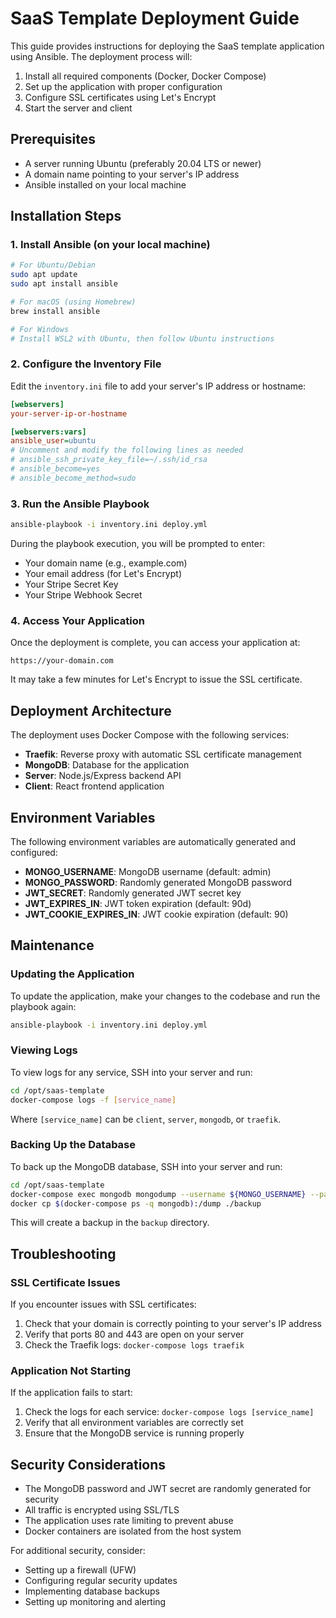 # SaaS Template Deployment Guide

This guide provides instructions for deploying the SaaS template application using Ansible. The deployment process will:

1. Install all required components (Docker, Docker Compose)
2. Set up the application with proper configuration
3. Configure SSL certificates using Let's Encrypt
4. Start the server and client

## Prerequisites

- A server running Ubuntu (preferably 20.04 LTS or newer)
- A domain name pointing to your server's IP address
- Ansible installed on your local machine

## Installation Steps

### 1. Install Ansible (on your local machine)

```bash
# For Ubuntu/Debian
sudo apt update
sudo apt install ansible

# For macOS (using Homebrew)
brew install ansible

# For Windows
# Install WSL2 with Ubuntu, then follow Ubuntu instructions
```

### 2. Configure the Inventory File

Edit the `inventory.ini` file to add your server's IP address or hostname:

```ini
[webservers]
your-server-ip-or-hostname

[webservers:vars]
ansible_user=ubuntu
# Uncomment and modify the following lines as needed
# ansible_ssh_private_key_file=~/.ssh/id_rsa
# ansible_become=yes
# ansible_become_method=sudo
```

### 3. Run the Ansible Playbook

```bash
ansible-playbook -i inventory.ini deploy.yml
```

During the playbook execution, you will be prompted to enter:
- Your domain name (e.g., example.com)
- Your email address (for Let's Encrypt)
- Your Stripe Secret Key
- Your Stripe Webhook Secret

### 4. Access Your Application

Once the deployment is complete, you can access your application at:

```
https://your-domain.com
```

It may take a few minutes for Let's Encrypt to issue the SSL certificate.

## Deployment Architecture

The deployment uses Docker Compose with the following services:

- **Traefik**: Reverse proxy with automatic SSL certificate management
- **MongoDB**: Database for the application
- **Server**: Node.js/Express backend API
- **Client**: React frontend application

## Environment Variables

The following environment variables are automatically generated and configured:

- **MONGO_USERNAME**: MongoDB username (default: admin)
- **MONGO_PASSWORD**: Randomly generated MongoDB password
- **JWT_SECRET**: Randomly generated JWT secret key
- **JWT_EXPIRES_IN**: JWT token expiration (default: 90d)
- **JWT_COOKIE_EXPIRES_IN**: JWT cookie expiration (default: 90)

## Maintenance

### Updating the Application

To update the application, make your changes to the codebase and run the playbook again:

```bash
ansible-playbook -i inventory.ini deploy.yml
```

### Viewing Logs

To view logs for any service, SSH into your server and run:

```bash
cd /opt/saas-template
docker-compose logs -f [service_name]
```

Where `[service_name]` can be `client`, `server`, `mongodb`, or `traefik`.

### Backing Up the Database

To back up the MongoDB database, SSH into your server and run:

```bash
cd /opt/saas-template
docker-compose exec mongodb mongodump --username ${MONGO_USERNAME} --password ${MONGO_PASSWORD} --authenticationDatabase admin --out /dump
docker cp $(docker-compose ps -q mongodb):/dump ./backup
```

This will create a backup in the `backup` directory.

## Troubleshooting

### SSL Certificate Issues

If you encounter issues with SSL certificates:

1. Check that your domain is correctly pointing to your server's IP address
2. Verify that ports 80 and 443 are open on your server
3. Check the Traefik logs: `docker-compose logs traefik`

### Application Not Starting

If the application fails to start:

1. Check the logs for each service: `docker-compose logs [service_name]`
2. Verify that all environment variables are correctly set
3. Ensure that the MongoDB service is running properly

## Security Considerations

- The MongoDB password and JWT secret are randomly generated for security
- All traffic is encrypted using SSL/TLS
- The application uses rate limiting to prevent abuse
- Docker containers are isolated from the host system

For additional security, consider:
- Setting up a firewall (UFW)
- Configuring regular security updates
- Implementing database backups
- Setting up monitoring and alerting
